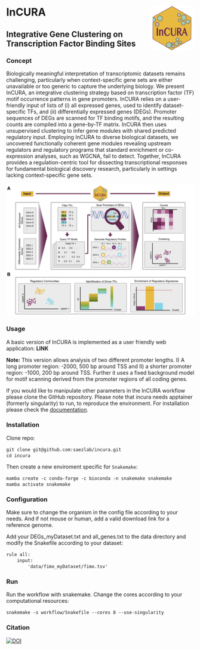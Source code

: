 # InCURA <img src="data/Logo_incura.jpg" align="right" width="120" />
## Integrative Gene Clustering on Transcription Factor Binding Sites 

### Concept
Biologically meaningful interpretation of transcriptomic datasets remains challenging, particularly when context-specific gene sets are either unavailable or too generic to capture the underlying biology. We present InCURA, an integrative clustering strategy based on transcription factor (TF) motif occurrence patterns in gene promoters. InCURA relies on a user-friendly input of lists of (i) all expressed genes, used to identify dataset-specific TFs, and (ii) differentially expressed genes (DEGs). Promoter sequences of DEGs are scanned for TF binding motifs, and the resulting counts are compiled into a gene-by-TF matrix. InCURA then uses unsupervised clustering to infer gene modules with shared predicted regulatory input. Employing InCURA to diverse biological datasets, we uncovered functionally coherent gene modules revealing upstream regulators and regulatory programs that standard enrichment or co-expression analyses, such as WGCNA, fail to detect. Together, InCURA provides a regulation-centric tool for dissecting transcriptional responses for fundamental biological discovery research, particularly in settings lacking context-specific gene sets.

<img src="data/Fig1_incura_final_v1.jpg" align="middle" width="760" />

### Usage
A basic version of InCURA is implemented as a user friendly web application: **LINK**

**Note:** 
This version allows analysis of two different promoter lengths. I) A long promoter region: -2000, 500 bp around TSS and II) a shorter promoter region: -1000, 200 bp around TSS. Further it uses a fixed background model for motif scanning derived from the promoter regions of all coding genes. 

If you would like to manipulate other parameters in the InCURA workflow please clone the GitHub repository. Please note that incura needs apptainer (formerly singularity) to run, to reproduce the environment. For installation please check the [documentation](https://apptainer.org/documentation/).

### Installation
Clone repo:
```
git clone git@github.com:saezlab/incura.git
cd incura
```

Then create a new enviroment specific for `Snakemake`:
```
mamba create -c conda-forge -c bioconda -n snakemake snakemake
mamba activate snakemake
```

### Configuration
Make sure to change the organism in the config file according to your needs. And if not mouse or human, add a valid download link for a reference genome. 

Add your DEGs_myDataset.txt and all_genes.txt to the data directory and modify the Snakefile according to your dataset: 

```
rule all:
    input: 
        'data/fimo_myDataset/fimo.tsv'
```

### Run 
Run the workflow with snakemake. Change the cores according to your computational resources: 

```
snakemake -s workflow/Snakefile --cores 8 --use-singularity
```


### Citation

[![DOI](https://zenodo.org/badge/DOI/10.5281/zenodo.15753472.svg)](https://doi.org/10.5281/zenodo.15753472)




